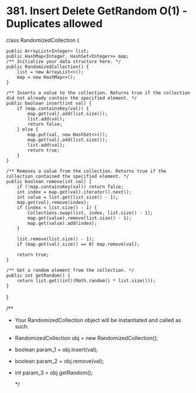 # 381. Insert Delete GetRandom O\(1\) - Duplicates allowed

class RandomizedCollection {

```text
public ArrayList<Integer> list;
public HashMap<Integer, HashSet<Integer>> map;
/** Initialize your data structure here. */
public RandomizedCollection() {
    list = new ArrayList<>();
    map = new HashMap<>();
}

/** Inserts a value to the collection. Returns true if the collection did not already contain the specified element. */
public boolean insert(int val) {
    if (map.containsKey(val)) {
        map.get(val).add(list.size());
        list.add(val);
        return false;
    } else {
        map.put(val, new HashSet<>());
        map.get(val).add(list.size());
        list.add(val);
        return true;
    }  
}

/** Removes a value from the collection. Returns true if the collection contained the specified element. */
public boolean remove(int val) {
    if (!map.containsKey(val)) return false;
    int index = map.get(val).iterator().next();
    int value = list.get(list.size() - 1);
    map.get(val).remove(index);
    if (index < list.size() - 1) {
        Collections.swap(list, index, list.size() - 1);
        map.get(value).remove(list.size() - 1);
        map.get(value).add(index);
    }

    list.remove(list.size() - 1);
    if (map.get(val).size() == 0) map.remove(val);

    return true;
}

/** Get a random element from the collection. */
public int getRandom() {
    return list.get((int)(Math.random() * list.size()));
}
```

}

/\*\*

* Your RandomizedCollection object will be instantiated and called as such:
* RandomizedCollection obj = new RandomizedCollection\(\);
* boolean param\_1 = obj.insert\(val\);
* boolean param\_2 = obj.remove\(val\);
* int param\_3 = obj.getRandom\(\);

  \*/

